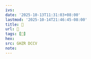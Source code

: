 ```yaml
---
ivs:
date: '2025-10-13T11:31:03+08:00'
lastmod: '2025-10-14T21:46:45-08:00'
title: 󰨃
url: 󰨃
tags: [𥶕]
hex: 
src: GHZR DCCV
note:
---
```

